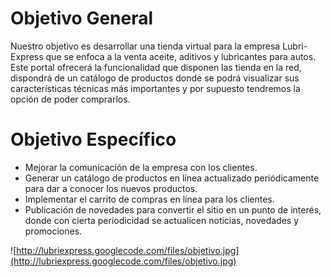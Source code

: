 # Objetivo General #

Nuestro objetivo es desarrollar una tienda virtual para la empresa Lubri-Express  que se enfoca a la venta aceite, aditivos y lubricantes para autos. Este portal ofrecerá la funcionalidad que disponen las tienda en la red, dispondrá de un catálogo de productos donde se podrá visualizar sus características técnicas más importantes y por supuesto tendremos la opción de poder comprarlos.

# Objetivo Específico #

  * Mejorar la comunicación de la empresa con los clientes.
  * Generar un catálogo de productos en línea actualizado periódicamente para dar a conocer los nuevos productos.
  * Implementar el carrito de compras en línea para los clientes.
  * Publicación de novedades para convertir el sitio en un punto de interés, donde con cierta periodicidad se actualicen noticias, novedades y promociones.


![http://lubriexpress.googlecode.com/files/objetivo.jpg](http://lubriexpress.googlecode.com/files/objetivo.jpg)